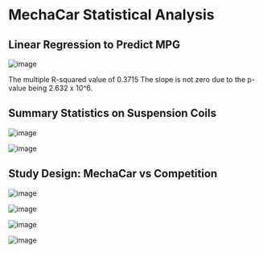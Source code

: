 # MechaCar Statistical Analysis

## Linear Regression to Predict MPG
![image](https://user-images.githubusercontent.com/108503112/209709113-8afd1398-0e87-4759-9629-c0b0874a608f.png)

The multiple R-squared value of 0.3715
The slope is not zero due to the p-value being 2.632 x 10^6.

## Summary Statistics on Suspension Coils
![image](https://user-images.githubusercontent.com/108503112/209722720-fede5a79-7c08-4c52-be3a-380c545e1fcd.png)

![image](https://user-images.githubusercontent.com/108503112/209722744-eaca25a1-a9a2-48a8-a30f-dfcc90ae802c.png)

## Study Design: MechaCar vs Competition
![image](https://user-images.githubusercontent.com/108503112/209742923-3353f46b-c5e9-4f14-a474-392281da9490.png)


![image](https://user-images.githubusercontent.com/108503112/209882414-ab601c70-f6c6-43b5-ad6a-ff7c36a35c8a.png)

![image](https://user-images.githubusercontent.com/108503112/209882565-332fc6f7-0709-43aa-bc1d-ba8cb0c8defd.png)

![image](https://user-images.githubusercontent.com/108503112/209882502-2ea0dfe1-ed71-4cdd-b575-8bb7bf6d0cbc.png)
